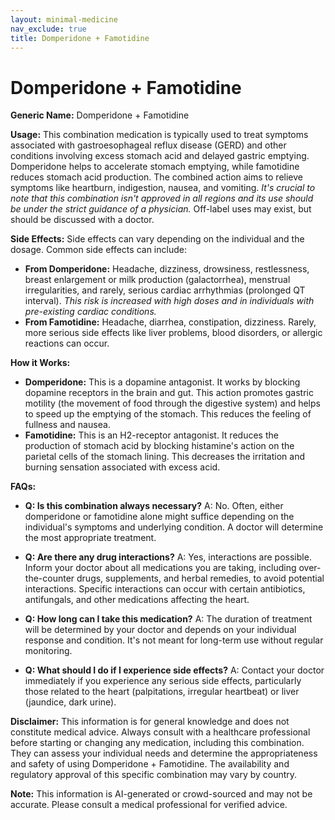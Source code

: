 ```yaml
---
layout: minimal-medicine
nav_exclude: true
title: Domperidone + Famotidine
---
```


# Domperidone + Famotidine

**Generic Name:** Domperidone + Famotidine

**Usage:** This combination medication is typically used to treat symptoms associated with gastroesophageal reflux disease (GERD) and other conditions involving excess stomach acid and delayed gastric emptying.  Domperidone helps to accelerate stomach emptying, while famotidine reduces stomach acid production.  The combined action aims to relieve symptoms like heartburn, indigestion, nausea, and vomiting.  *It's crucial to note that this combination isn't approved in all regions and its use should be under the strict guidance of a physician.*  Off-label uses may exist, but should be discussed with a doctor.

**Side Effects:**  Side effects can vary depending on the individual and the dosage.  Common side effects can include:

* **From Domperidone:** Headache, dizziness, drowsiness, restlessness, breast enlargement or milk production (galactorrhea), menstrual irregularities, and rarely,  serious cardiac arrhythmias (prolonged QT interval).  *This risk is increased with high doses and in individuals with pre-existing cardiac conditions.*
* **From Famotidine:** Headache, diarrhea, constipation, dizziness. Rarely, more serious side effects like liver problems,  blood disorders, or allergic reactions can occur.


**How it Works:**

* **Domperidone:**  This is a dopamine antagonist. It works by blocking dopamine receptors in the brain and gut.  This action promotes gastric motility (the movement of food through the digestive system) and helps to speed up the emptying of the stomach. This reduces the feeling of fullness and nausea.
* **Famotidine:** This is an H2-receptor antagonist. It reduces the production of stomach acid by blocking histamine's action on the parietal cells of the stomach lining. This decreases the irritation and burning sensation associated with excess acid.

**FAQs:**

* **Q: Is this combination always necessary?** A: No.  Often, either domperidone or famotidine alone might suffice depending on the individual's symptoms and underlying condition. A doctor will determine the most appropriate treatment.

* **Q: Are there any drug interactions?** A: Yes, interactions are possible.  Inform your doctor about all medications you are taking, including over-the-counter drugs, supplements, and herbal remedies, to avoid potential interactions.  Specific interactions can occur with certain antibiotics, antifungals, and other medications affecting the heart.

* **Q: How long can I take this medication?** A: The duration of treatment will be determined by your doctor and depends on your individual response and condition.  It's not meant for long-term use without regular monitoring.

* **Q: What should I do if I experience side effects?** A:  Contact your doctor immediately if you experience any serious side effects, particularly those related to the heart (palpitations, irregular heartbeat) or liver (jaundice, dark urine).


**Disclaimer:**  This information is for general knowledge and does not constitute medical advice.  Always consult with a healthcare professional before starting or changing any medication, including this combination.  They can assess your individual needs and determine the appropriateness and safety of using Domperidone + Famotidine.  The availability and regulatory approval of this specific combination may vary by country.


**Note:** This information is AI-generated or crowd-sourced and may not be accurate. Please consult a medical professional for verified advice.